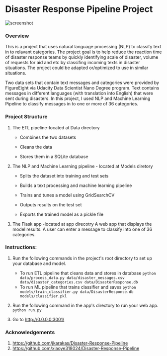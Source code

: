 # Disaster Response Pipeline Project
![screenshot](https://github.com/DiloromA/Disaster_Response/blob/main/media/screenshot_1.JPG?raw=true)
### Overview
This is a project that uses natural language processing (NLP) to classify text in to relavant categories. The project goal is to help reduce the reaction time of disaster response teams by quickly identifying scale of disaster, volume of requests for aid and etc by classifing incoming texts in disaster situations. The project could be adapted or/optimized to use in similar situations. 

Two data sets that contain text messages and categories were provided by FigureEight via Udacity Data Scientist Nano Degree program. Text contains  messages in different languages (with translation into English) that were sent during disasters. In this project, I used NLP and Machine Learning Pipeline to classify messages in to one or more of 36 categories. 

### Project Structure
1. The ETL pipeline-located at Data directory

    * Combines the two datasets 

    * Cleans the data

    * Stores them in a SQLite database

2. The NLP and Machine Learning pipeline - located at Models diretory

    * Splits the dataset into training and test sets

    * Builds a text processing and machine learning pipeline

    * Trains and tunes a model using GridSearchCV

    * Outputs results on the test set

    * Exports the trained model as a pickle file

3. The Flask app -located at app direcotry
A web app that displays the model results. A user can enter a message to classify into one of 36 categories. 

### Instructions:
1. Run the following commands in the project's root directory to set up your database and model.

    - To run ETL pipeline that cleans data and stores in database
        `python data/process_data.py data/disaster_messages.csv data/disaster_categories.csv data/DisasterResponse.db`
    - To run ML pipeline that trains classifier and saves
        `python models/train_classifier.py data/DisasterResponse.db models/classifier.pkl`

2. Run the following command in the app's directory to run your web app.
    `python run.py`

3. Go to http://0.0.0.0:3001/

### Acknowledgements
1. https://github.com/jkarakas/Disaster-Response-Pipeline
2. https://github.com/xiaoye318024/Disaster-Response-Pipeline
